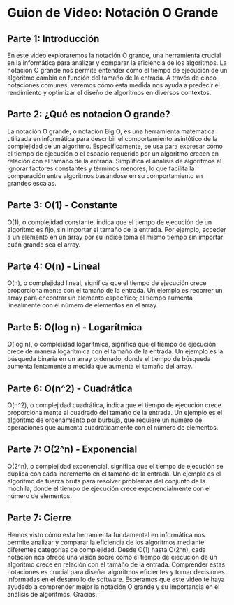 # Guion de Video: Notación O Grande

## Parte 1: Introducción

En este video exploraremos la notación O grande, una herramienta crucial en la informática para analizar y comparar la eficiencia de los algoritmos. La notación O grande nos permite entender cómo el tiempo de ejecución de un algoritmo cambia en función del tamaño de la entrada. A través de cinco notaciones comunes, veremos cómo esta medida nos ayuda a predecir el rendimiento y optimizar el diseño de algoritmos en diversos contextos.

## Parte 2: ¿Qué es notacion O grande? 

La notación O grande, o notación Big O, es una herramienta matemática utilizada en informática para describir el comportamiento asintótico de la complejidad de un algoritmo. Específicamente, se usa para expresar cómo el tiempo de ejecución o el espacio requerido por un algoritmo crecen en relación con el tamaño de la entrada. Simplifica el análisis de algoritmos al ignorar factores constantes y términos menores, lo que facilita la comparación entre algoritmos basándose en su comportamiento en grandes escalas.

## Parte 3: O(1) - Constante

O(1), o complejidad constante, indica que el tiempo de ejecución de un algoritmo es fijo, sin importar el tamaño de la entrada. Por ejemplo, acceder a un elemento en un array por su índice toma el mismo tiempo sin importar cuán grande sea el array.

## Parte 4: O(n) - Lineal

O(n), o complejidad lineal, significa que el tiempo de ejecución crece proporcionalmente con el tamaño de la entrada. Un ejemplo es recorrer un array para encontrar un elemento específico; el tiempo aumenta linealmente con el número de elementos en el array.

## Parte 5: O(log n) - Logarítmica

O(log n), o complejidad logarítmica, significa que el tiempo de ejecución crece de manera logarítmica con el tamaño de la entrada. Un ejemplo es la búsqueda binaria en un array ordenado, donde el tiempo de búsqueda aumenta lentamente a medida que aumenta el tamaño del array.

## Parte 6: O(n^2) - Cuadrática

O(n^2), o complejidad cuadrática, indica que el tiempo de ejecución crece proporcionalmente al cuadrado del tamaño de la entrada. Un ejemplo es el algoritmo de ordenamiento por burbuja, que requiere un número de operaciones que aumenta cuadráticamente con el número de elementos.

## Parte 7: O(2^n) - Exponencial

O(2^n), o complejidad exponencial, significa que el tiempo de ejecución se duplica con cada incremento en el tamaño de la entrada. Un ejemplo es el algoritmo de fuerza bruta para resolver problemas del conjunto de la mochila, donde el tiempo de ejecución crece exponencialmente con el número de elementos.

## Parte 7: Cierre

Hemos visto cómo esta herramienta fundamental en informática nos permite analizar y comparar la eficiencia de los algoritmos mediante diferentes categorías de complejidad. Desde O(1) hasta O(2^n), cada notación nos ofrece una visión sobre cómo el tiempo de ejecución de un algoritmo crece en relación con el tamaño de la entrada. Comprender estas notaciones es crucial para diseñar algoritmos eficientes y tomar decisiones informadas en el desarrollo de software. Esperamos que este video te haya ayudado a comprender mejor la notación O grande y su importancia en el análisis de algoritmos. Gracias. 

